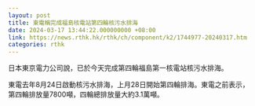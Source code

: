 ```yaml
---
layout: post
title: 東電稱完成福島核電站第四輪核污水排海
date: 2024-03-17 13:44:22.000000000 +08:00
link: https://news.rthk.hk/rthk/ch/component/k2/1744977-20240317.htm
categories: rthk
---
```


日本東京電力公司說，已於今天完成第四輪福島第一核電站核污水排海。

東電去年8月24日啟動核污水排海，上月28日開始第四輪排海。東電之前表示，第四輪排放量7800噸，四輪總排放量大約3.1萬噸。

